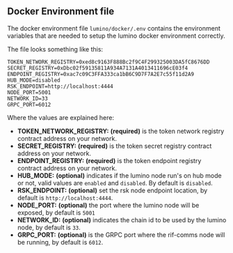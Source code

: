 ## Docker Environment file

The docker environment file `lumino/docker/.env` contains the environment
variables that are needed to setup the lumino docker environment correctly.

The file looks something like this:

```dotenv
TOKEN_NETWORK_REGISTRY=0xed8c9163F888Bc2f9C4F299325003DA5fC8676DD
SECRET_REGISTRY=0xDbc02f59135811A934A7131A4013411696cE03f4
ENDPOINT_REGISTRY=0xac7c09C3FFA333ca1bB6C9D7F7A2E7c55f11d2A9
HUB_MODE=disabled
RSK_ENDPOINT=http://localhost:4444
NODE_PORT=5001
NETWORK_ID=33
GRPC_PORT=6012
```

Where the values are explained here:

* **TOKEN_NETWORK_REGISTRY:** **(required)** is the token network registry contract address on your network.
* **SECRET_REGISTRY:** **(required)** is the token secret registry contract address on your network.
* **ENDPOINT_REGISTRY:** **(required)** is the token endpoint registry contract address on your network.
* **HUB_MODE:** **(optional)** indicates if the lumino node run's on hub mode or not, valid values are `enabled` and `disabled`. 
  By default is `disabled`.
* **RSK_ENDPOINT:** **(optional)** set the rsk node endpoint location, by default is `http://localhost:4444`.
* **NODE_PORT:** **(optional)** the port where the lumino node will be exposed, by default is `5001`
* **NETWORK_ID:** **(optional)** indicates the chain id to be used by the lumino node, by default is `33`.
* **GRPC_PORT:** **(optional)** is the GRPC port where the rif-comms node will be running, by default is `6012`.